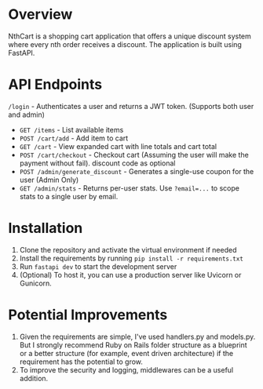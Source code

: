 # Overview

NthCart is a shopping cart application that offers a unique discount system where every nth order receives a discount. The application is built using FastAPI.

# API Endpoints

`/login` - Authenticates a user and returns a JWT token. (Supports both user and admin)
- `GET /items` - List available items 
- `POST /cart/add` - Add item to cart 
- `GET /cart` - View expanded cart with line totals and cart total
- `POST /cart/checkout` - Checkout cart (Assuming the user will make the payment without fail). discount code as optional
- `POST /admin/generate_discount` -  Generates a single-use coupon for the user (Admin Only)
- `GET /admin/stats` - Returns per-user stats. Use `?email=...` to scope stats to a single user by email. 

# Installation 

1. Clone the repository and activate the virtual environment if needed
2. Install the requirements by running `pip install -r requirements.txt`
3. Run `fastapi dev` to start the development server
4. (Optional) To host it, you can use a production server like Uvicorn or Gunicorn.

# Potential Improvements

1. Given the requirements are simple, I've used handlers.py and models.py. But I strongly recommend Ruby on Rails folder structure as a blueprint or a better structure (for example, event driven architecture) if the requirement has the potential to grow.
2. To improve the security and logging, middlewares can be a useful addition. 
